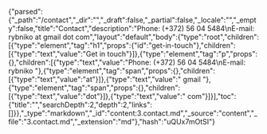 {"parsed":{"_path":"/contact","_dir":"","_draft":false,"_partial":false,"_locale":"","_empty":false,"title":"Contact","description":"Phone: (+372) 56 04 5484\nE-mail: rybniko at gmail dot com","layout":"default","body":{"type":"root","children":[{"type":"element","tag":"h1","props":{"id":"get-in-touch"},"children":[{"type":"text","value":"Get in touch"}]},{"type":"element","tag":"p","props":{},"children":[{"type":"text","value":"Phone: (+372) 56 04 5484\nE-mail: rybniko "},{"type":"element","tag":"span","props":{},"children":[{"type":"text","value":"at"}]},{"type":"text","value":" gmail "},{"type":"element","tag":"span","props":{},"children":[{"type":"text","value":"dot"}]},{"type":"text","value":" com"}]}],"toc":{"title":"","searchDepth":2,"depth":2,"links":[]}},"_type":"markdown","_id":"content:3.contact.md","_source":"content","_file":"3.contact.md","_extension":"md"},"hash":"uQUx7mOtSI"}